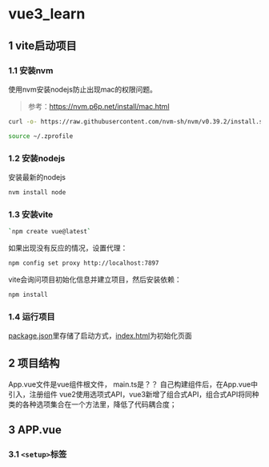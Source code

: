 # vue3_learn
## 1 vite启动项目
### 1.1 安装nvm
使用nvm安装nodejs防止出现mac的权限问题。  
> 参考：https://nvm.p6p.net/install/mac.html
```sh
curl -o- https://raw.githubusercontent.com/nvm-sh/nvm/v0.39.2/install.sh | bash
```
```sh
source ~/.zprofile
```
### 1.2 安装nodejs  
安装最新的nodejs
```sh
nvm install node
```
### 1.3 安装vite
```sh
`npm create vue@latest`
```
如果出现没有反应的情况，设置代理： 
```sh
npm config set proxy http://localhost:7897
```
vite会询问项目初始化信息并建立项目，然后安装依赖： 
```sh
npm install
```
### 1.4 运行项目
[package.json](vue-project%2Fpackage.json)里存储了启动方式，[index.html](vue-project%2Findex.html)为初始化页面

## 2 项目结构
App.vue文件是vue组件根文件，
main.ts是？？
自己构建组件后，在App.vue中引入，注册组件
vue2使用选项式API，vue3新增了组合式API，组合式API将同种类的各种选项集合在一个方法里，降低了代码耦合度；
## 3 APP.vue
### 3.1 `<setup>`标签
